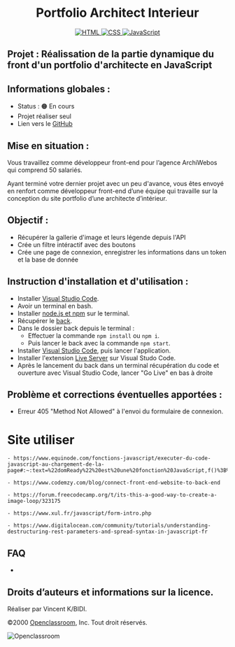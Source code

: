 <h1 align="center">Portfolio Architect Interieur</h1>

<div align="center">
    <a href="https://devdocs.io/html/">
        <img src="https://img.shields.io/badge/html5%20-%23e34f26.svg?&style=for-the-badge&logo=html5&logoColor=white" alt="HTML" />
    </a>
    <a href="https://devdocs.io/css/">
      <img src="https://img.shields.io/badge/CSS3-1572B6?&style=for-the-badge&logo=css3&logoColor=white" alt="CSS" />
    </a>
    <a href="https://developer.mozilla.org/fr/docs/Web/JavaScript">
        <img src="https://img.shields.io/badge/JavaScript-F7DF1E?style=for-the-badge&logo=javascript&logoColor=black" alt="JavaScript" />
    </a>
    
</div>

## Projet : Réalissation de la partie dynamique du front d'un portfolio d'architecte en JavaScript
## Informations globales :

- Status : 🟠 En cours
- Projet réaliser seul
- Lien vers le [GitHub](https://github.com/archi974/Portfolio_Architect_Interieur)

## Mise en situation :

Vous travaillez comme développeur front-end pour l’agence ArchiWebos qui comprend 50 salariés. 

Ayant terminé votre dernier projet avec un peu d'avance, vous êtes envoyé en renfort comme développeur front-end d’une équipe qui travaille sur la conception du site portfolio d’une architecte d’intérieur.

## Objectif :

- Récupérer la gallerie d'image et leurs légende depuis l'API
- Crée un filtre intéractif avec des boutons
- Crée une page de connexion, enregistrer les informations dans un token et la base de donnée

## Instruction d'installation et d'utilisation :

- Installer [Visual Studio Code](https://code.visualstudio.com/).
- Avoir un terminal en bash.
- Installer [node.js et npm](https://radixweb.com/blog/installing-npm-and-nodejs-on-windows-and-mac) sur le terminal.
- Récupérer le [back](https://github.com/OpenClassrooms-Student-Center/Portfolio-architecte-sophie-bluel).
- Dans le dossier back depuis le terminal :
    - Effectuer la commande `npm install` ou `npm i`.
    - Puis lancer le back avec la commande `npm start`.
- Installer [Visual Studio Code](https://code.visualstudio.com/), puis lancer l'application.
- Installer l'extension [Live Server](https://marketplace.visualstudio.com/items?itemName=ritwickdey.LiveServer) sur Visual Studo Code.
- Après le lancement du back dans un terminal récupération du code et ouverture avec Visual Studio Code, lancer "Go Live" en bas à droite

## Problème et corrections éventuelles apportées :

  - Erreur 405 "Method Not Allowed" à l'envoi du formulaire de connexion.

# Site utiliser

    - https://www.equinode.com/fonctions-javascript/executer-du-code-javascript-au-chargement-de-la-page#:~:text=%22domReady%22%20est%20une%20fonction%20JavaScript,f()%3B%20%7D%20else%20%7B%20document.

    - https://www.codemzy.com/blog/connect-front-end-website-to-back-end

    - https://forum.freecodecamp.org/t/its-this-a-good-way-to-create-a-image-loop/323175

    - https://www.xul.fr/javascript/form-intro.php

    - https://www.digitalocean.com/community/tutorials/understanding-destructuring-rest-parameters-and-spread-syntax-in-javascript-fr

## FAQ

  - 

## Droits d’auteurs et informations sur la licence.

Réaliser par Vincent K/BIDI.

©2000 [Openclassroom](https://openclassrooms.com/fr/), Inc. Tout droit réservés.

![Openclassroom](https://camo.githubusercontent.com/e47c349811ac404b8147bd362c598e61c7d20225df17499c6373b44f6ee08a3d/68747470733a2f2f31746f3170726f67726573732e66722f77702d636f6e74656e742f75706c6f6164732f323031392f30352f6f70656e636c617373726f6f6d732d65313535373736313233363135382e706e67)